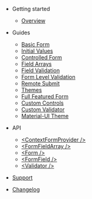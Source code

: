 * Getting started

  * [Overview](README.md)

* Guides

  * [Basic Form](guides/basic-form.md)
  * [Initial Values](guides/initial-values.md)
  * [Controlled Form](guides/controlled-form.md)
  * [Field Arrays](guides/field-arrays.md)
  * [Field Validation](guides/field-level-validation.md)
  * [Form Level Validation](guides/form-level-validation.md)
  * [Remote Submit](guides/remote-submit.md)
  * [Themes](guides/custom-theme.md)
  * [Full Featured Form](guides/full-featured-form.md)
  * [Custom Controls](guides/custom-controls.md)
  * [Custom Validator](guides/custom-validator.md)
  * [Material-UI Theme](guides/material-ui.md)

* API

  * [&lt;ContextFormProvider /&gt;](apis/context-form-provider.md)
  * [&lt;FormFieldArray /&gt;](apis/form-field-array.md)
  * [&lt;Form /&gt;](apis/themes.md)
  * [&lt;FormField /&gt;](apis/write-a-control.md)
  * [&lt;Validator /&gt;](apis/material-ui.md)


* [Support](support.md)
* [Changelog](CHANGELOG.md)
